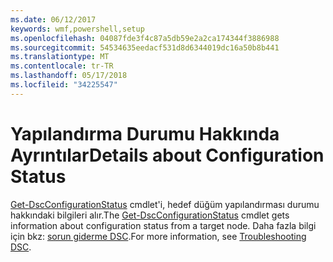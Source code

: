 ```yaml
---
ms.date: 06/12/2017
keywords: wmf,powershell,setup
ms.openlocfilehash: 04087fde3f4c87a5db59e2a2ca174344f3886988
ms.sourcegitcommit: 54534635eedacf531d8d6344019dc16a50b8b441
ms.translationtype: MT
ms.contentlocale: tr-TR
ms.lasthandoff: 05/17/2018
ms.locfileid: "34225547"
---
```

# <a name="details-about-configuration-status"></a><span data-ttu-id="558b5-102">Yapılandırma Durumu Hakkında Ayrıntılar</span><span class="sxs-lookup"><span data-stu-id="558b5-102">Details about Configuration Status</span></span>

<span data-ttu-id="558b5-103">[Get-DscConfigurationStatus](https://technet.microsoft.com/library/mt517868.aspx) cmdlet'i, hedef düğüm yapılandırması durumu hakkındaki bilgileri alır.</span><span class="sxs-lookup"><span data-stu-id="558b5-103">The [Get-DscConfigurationStatus](https://technet.microsoft.com/library/mt517868.aspx) cmdlet gets information about configuration status from a target node.</span></span>
<span data-ttu-id="558b5-104">Daha fazla bilgi için bkz: [sorun giderme DSC](https://msdn.microsoft.com/powershell/dsc/troubleshooting).</span><span class="sxs-lookup"><span data-stu-id="558b5-104">For more information, see [Troubleshooting DSC](https://msdn.microsoft.com/powershell/dsc/troubleshooting).</span></span>

